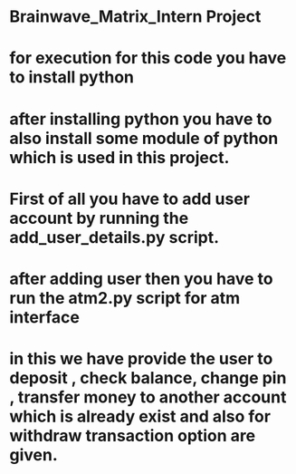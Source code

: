 # Brainwave_Matrix_Intern Project
# for execution for this code you have to install python 
# after installing python you have to also install  some module of python which is used in this project.
# First of all you have to add user account by running  the add_user_details.py script.
# after adding user then you have to run the atm2.py script for atm interface 
# in this we have provide the user to deposit , check balance, change pin , transfer money to another account which is already exist and also for withdraw transaction option are given.
